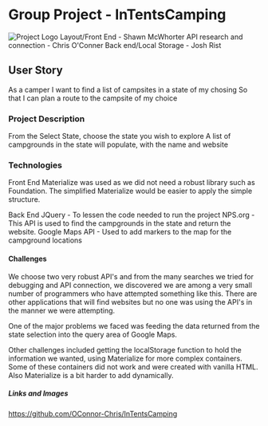 # Group Project - InTentsCamping
![Project Logo]('./Assets/Images/logoMap.png')
Layout/Front End - Shawn McWhorter
API research and connection - Chris O'Conner
Back end/Local Storage - Josh Rist

## User Story

As a camper
I want to find a list of campsites in a state of my chosing
So that I can plan a route to the campsite of my choice

### Project Description
From the Select State, choose the state you wish to explore
A list of campgrounds in the state will populate, with the name and website


### Technologies
Front End
    Materialize was used as we did not need a robust library such as Foundation. The simplified Materialize would be easier to apply the simple structure.

Back End
    JQuery - To lessen the code needed to run the project
    NPS.org - This API is used to find the campgrounds in the state and return the website. 
    Google Maps API - Used to add markers to the map for the campground locations

#### Challenges
We choose two very robust API's and from the many searches we tried for debugging and API connection, we discovered we are among a very small number of programmers who have attempted something like this. There are other applications that will find websites but no one was using the API's in the manner we were attempting.

One of the major problems we faced was feeding the data returned from the state selection into the query area of Google Maps.

Other challenges included getting the localStorage function to hold the information we wanted, using Materialize for more complex containers. Some of these containers did not work and were created with vanilla HTML. Also Materialize is a bit harder to add dynamically.

##### Links and Images
https://github.com/OConnor-Chris/InTentsCamping



